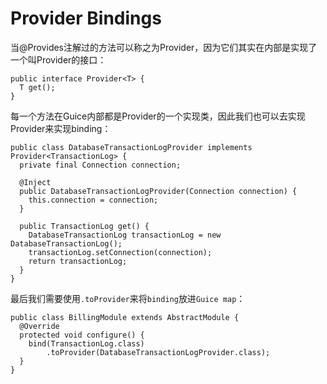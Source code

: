 # Provider Bindings

当@Provides注解过的方法可以称之为Provider，因为它们其实在内部是实现了一个叫Provider的接口：

```
public interface Provider<T> {
  T get();
}
```

每一个方法在Guice内部都是Provider的一个实现类，因此我们也可以去实现Provider来实现binding：

```
public class DatabaseTransactionLogProvider implements Provider<TransactionLog> {
  private final Connection connection;

  @Inject
  public DatabaseTransactionLogProvider(Connection connection) {
    this.connection = connection;
  }

  public TransactionLog get() {
    DatabaseTransactionLog transactionLog = new DatabaseTransactionLog();
    transactionLog.setConnection(connection);
    return transactionLog;
  }
}
```

最后我们需要使用`.toProvider`来将`binding`放进`Guice map`：

```
public class BillingModule extends AbstractModule {
  @Override
  protected void configure() {
    bind(TransactionLog.class)
        .toProvider(DatabaseTransactionLogProvider.class);
  }
}
```